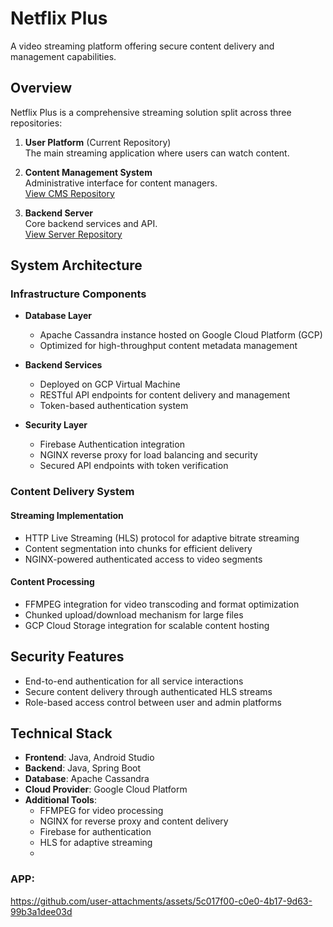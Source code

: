 # Netflix Plus

A video streaming platform offering secure content delivery and management capabilities.

## Overview

Netflix Plus is a comprehensive streaming solution split across three repositories:

1. **User Platform** (Current Repository)  
   The main streaming application where users can watch content.

2. **Content Management System**  
   Administrative interface for content managers.  
   [View CMS Repository](https://github.com/RobertGleison/content-management-system-admins)

3. **Backend Server**  
   Core backend services and API.  
   [View Server Repository](https://github.com/RobertGleison/content-management-system-server)

## System Architecture

### Infrastructure Components

* **Database Layer**
  * Apache Cassandra instance hosted on Google Cloud Platform (GCP)
  * Optimized for high-throughput content metadata management
  
* **Backend Services**
  * Deployed on GCP Virtual Machine
  * RESTful API endpoints for content delivery and management
  * Token-based authentication system
  
* **Security Layer**
  * Firebase Authentication integration
  * NGINX reverse proxy for load balancing and security
  * Secured API endpoints with token verification

### Content Delivery System

#### Streaming Implementation
* HTTP Live Streaming (HLS) protocol for adaptive bitrate streaming
* Content segmentation into chunks for efficient delivery
* NGINX-powered authenticated access to video segments

#### Content Processing
* FFMPEG integration for video transcoding and format optimization
* Chunked upload/download mechanism for large files
* GCP Cloud Storage integration for scalable content hosting

## Security Features

* End-to-end authentication for all service interactions
* Secure content delivery through authenticated HLS streams
* Role-based access control between user and admin platforms

## Technical Stack
* **Frontend**: Java, Android Studio
* **Backend**: Java, Spring Boot
* **Database**: Apache Cassandra
* **Cloud Provider**: Google Cloud Platform
* **Additional Tools**:
  * FFMPEG for video processing
  * NGINX for reverse proxy and content delivery
  * Firebase for authentication
  * HLS for adaptive streaming
  * 
### APP:
https://github.com/user-attachments/assets/5c017f00-c0e0-4b17-9d63-99b3a1dee03d

